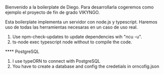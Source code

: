 Bienvenido a la boilerplate de Diego. Para desarrollarla cogeremos como ejemplo el proyecto de fin de grado VIKYNGO. 

Esta boilerplate implementa un servidor con node.js y typescript. Haremos uso de todas las herramientas necesaras en un caso de uso real.




1. Use npm-check-updates to update dependencies wih "ncu -u".
2. ts-node exec typescript node without to compile the code.


**** PostgreSQL
1. I use typeORN to connect with PostgreSQL
2. You have to create a database and config the credetials in orncofig.json 
